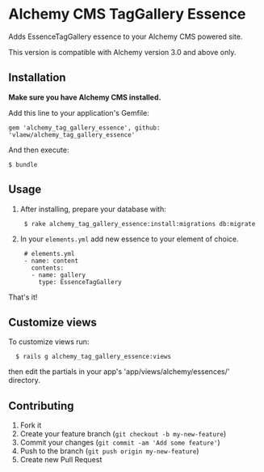 # Alchemy CMS TagGallery Essence

Adds EssenceTagGallery essence to your Alchemy CMS powered site.

This version is compatible with Alchemy version 3.0 and above only.

## Installation

**Make sure you have Alchemy CMS installed.**

Add this line to your application's Gemfile:

    gem 'alchemy_tag_gallery_essence', github: 'vlaew/alchemy_tag_gallery_essence'

And then execute:

    $ bundle


## Usage

1. After installing, prepare your database with:

        $ rake alchemy_tag_gallery_essence:install:migrations db:migrate

2. In your `elements.yml` add new essence to your element of choice.

        # elements.yml
        - name: content
          contents:
          - name: gallery
            type: EssenceTagGallery
            
That's it!

## Customize views

To customize views run:
  
      $ rails g alchemy_tag_gallery_essence:views
      
then edit the partials in your app's 'app/views/alchemy/essences/' directory.

## Contributing

1. Fork it
2. Create your feature branch (`git checkout -b my-new-feature`)
3. Commit your changes (`git commit -am 'Add some feature'`)
4. Push to the branch (`git push origin my-new-feature`)
5. Create new Pull Request
